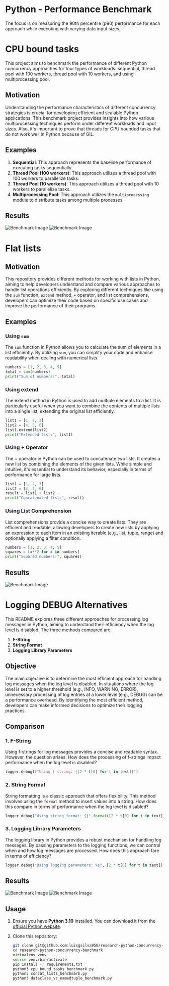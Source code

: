 # Python - Performance Benchmark


The focus is on measuring the 90th percentile (p90) performance for each approach while executing with varying data input sizes.

# CPU bound tasks
This project aims to benchmark the performance of different Python concurrency approaches for four types of workloads:
sequential, thread pool with 100 workers, thread pool with 10 workers, and using multiprocessing pool.

## Motivation
Understanding the performance characteristics of different concurrency strategies is crucial for developing efficient
and scalable Python applications. This benchmark project provides insights into how various multiprocessing techniques
perform under different workloads and input sizes. Also, it's important to prove that threads for CPU bounded tasks that
do not work well in Python because of GIL.

## Examples
1. **Sequential**: This approach represents the baseline performance of executing tasks sequentially.
2. **Thread Pool (100 workers)**: This approach utilizes a thread pool with 100 workers to parallelize tasks.
3. **Thread Pool (10 workers)**: This approach utilizes a thread pool with 10 workers to parallelize tasks.
4. **Multiprocessing Pool**: This approach utilizes the `multiprocessing` module to distribute tasks among multiple
   processes.

## Results

![Benchmark Image](python_cpu_bound_tasks.png)
![Benchmark Image](cpu_bound_tasks_small_quantity.png)

# Flat lists

## Motivation
This repository provides different methods for working with lists in Python, aiming to help developers understand and compare various approaches to handle list operations efficiently. By exploring different techniques like using the `sum` function, `extend` method, `+` operator, and list comprehensions, developers can optimize their code based on specific use cases and improve the performance of their programs.

## Examples

### Using `sum`
The `sum` function in Python allows you to calculate the sum of elements in a list efficiently. By utilizing `sum`, you can simplify your code and enhance readability when dealing with numerical lists.

```python
numbers = [1, 2, 3, 4, 5]
total = sum(numbers)
print("Sum of numbers:", total)
```

### Using extend
The extend method in Python is used to add multiple elements to a list. It is particularly useful when you want to combine the contents of multiple lists into a single list, extending the original list efficiently.

```python
list1 = [1, 2, 3]
list2 = [4, 5, 6]
list1.extend(list2)
print("Extended list:", list1)
```

### Using + Operator
The + operator in Python can be used to concatenate two lists. It creates a new list by combining the elements of the given lists. While simple and intuitive, it's essential to understand its behavior, especially in terms of performance for large lists.

```python
list1 = [1, 2, 3]
list2 = [4, 5, 6]
result = list1 + list2
print("Concatenated list:", result)
```

### Using List Comprehension
List comprehensions provide a concise way to create lists. They are efficient and readable, allowing developers to create new lists by applying an expression to each item in an existing iterable (e.g., list, tuple, range) and optionally applying a filter condition.

```python
numbers = [1, 2, 3, 4, 5]
squares = [x**2 for x in numbers]
print("Squared numbers:", squares)
```

## Results

![Benchmark Image](python_cpu_bound_tasks.png)


# Logging DEBUG Alternatives

This README explores three different approaches for processing log messages in Python, aiming to understand their efficiency when the log level is disabled. The three methods compared are:

1. **F-String**
2. **String Format**
3. **Logging Library Parameters**

## Objective

The main objective is to determine the most efficient approach for handling log messages when the log level is disabled. In situations where the log level is set to a higher threshold (e.g., INFO, WARNING, ERROR), unnecessary processing of log entries at a lower level (e.g., DEBUG) can be a performance overhead. By identifying the most efficient method, developers can make informed decisions to optimize their logging practices.

## Comparison

### 1. F-String

Using f-strings for log messages provides a concise and readable syntax. However, the question arises: How does the processing of f-strings impact performance when the log level is disabled?

```python
logger.debug(f"Using f-string: {[2 * t[0] for t in text]}")
```

### 2. String Format

String formatting is a classic approach that offers flexibility. This method involves using the `format` method to insert values into a string. How does this compare in terms of performance when the log level is disabled?

```python
logger.debug("Using string format: {}".format([2 * t[0] for t in text]))
```

### 3. Logging Library Parameters

The logging library in Python provides a robust mechanism for handling log messages. By passing parameters to the logging functions, we can control when and how log messages are processed. How does this approach fare in terms of efficiency?

```python
logger.debug("Using logging parameters: %s", [2 * t[0] for t in text])
```

## Results
![Benchmark Image](logging_debug_alternatives_DEBUG.png)
![Benchmark Image](logging_debug_alternatives_INFO.png)

## Usage

1. Ensure you have **Python 3.10** installed. You can download it from
   the [official Python website](https://www.python.org/downloads/release).

2. Clone this repository:
   ```sh
   git clone git@github.com:luisgsilva950/research-python-concurrency-benchmark.git
   cd research-python-concurrency-benchmark
   virtualenv venv 
   source venv/bin/activate
   pip install -r requirements.txt
   python3 cpu_bound_tasks_benchmark.py
   python3 concat_lists_benchmark.py
   python3 dataclass_vs_namedtuple_benchmark.py
   ```
